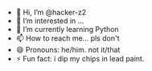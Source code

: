 - 👋 Hi, I’m @hacker-z2
- 👀 I’m interested in ...
- 🌱 I’m currently learning Python
- 📫 How to reach me... pls don't
- 😄 Pronouns: he/him. not it/that
- ⚡ Fun fact: i dip my chips in lead paint.

<!---
hacker-z2/hacker-z2 is a ✨ special ✨ repository because its `README.md` (this file) appears on your GitHub profile.
You can click the Preview link to take a look at your changes.
--->
